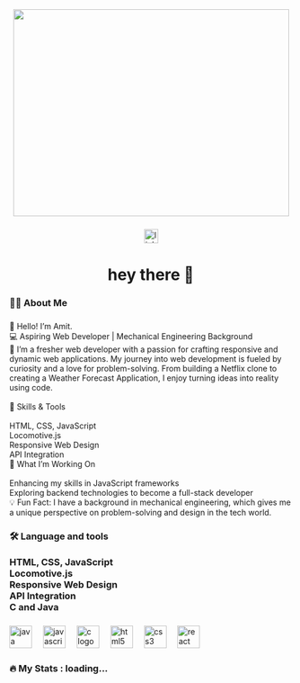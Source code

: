 <div align="center">
  <img src="https://cdn.dribbble.com/users/1162077/screenshots/3848914/programmer.gif" width="491" height="368"/>
</div>

###

<div align="center">
  <a href="https://www.linkedin.com/in/amit-naikwade?lipi=urn%3Ali%3Apage%3Ad_flagship3_profile_view_base_contact_details%3BvGoL8t88QUC3rqoipomMLA%3D%3D" target="_blank">
    <img src="https://img.shields.io/static/v1?message=LinkedIn&logo=linkedin&label=&color=0077B5&logoColor=white&labelColor=&style=for-the-badge" height="25" alt="linkedin logo"  />
  </a>
</div>

###

<h1 align="center">hey there 👋</h1>

###

<h3 align="left">👩‍💻  About Me</h3>

###

<p align="left">👋 Hello! I’m Amit.<br>💻 Aspiring Web Developer | Mechanical Engineering Background<br>🌟 I’m a fresher web developer with a passion for crafting responsive and dynamic web applications. My journey into web development is fueled by curiosity and a love for problem-solving. From building a Netflix clone to creating a Weather Forecast Application, I enjoy turning ideas into reality using code.<br><br>🔧 Skills & Tools<br><br>HTML, CSS, JavaScript<br>Locomotive.js<br>Responsive Web Design<br>API Integration<br>🚀 What I’m Working On<br><br>Enhancing my skills in JavaScript frameworks<br>Exploring backend technologies to become a full-stack developer<br>💡 Fun Fact: I have a background in mechanical engineering, which gives me a unique perspective on problem-solving and design in the tech world.</p>

###

<h3 align="left">🛠 Language and tools<br><br>HTML, CSS, JavaScript<br>Locomotive.js<br>Responsive Web Design<br>API Integration<br>C and Java</h3>

###

<div align="left">
  <img src="https://cdn.jsdelivr.net/gh/devicons/devicon/icons/java/java-original.svg" height="40" alt="java logo"  />
  <img width="12" />
  <img src="https://cdn.jsdelivr.net/gh/devicons/devicon/icons/javascript/javascript-original.svg" height="40" alt="javascript logo"  />
  <img width="12" />
  <img src="https://cdn.jsdelivr.net/gh/devicons/devicon/icons/c/c-original.svg" height="40" alt="c logo"  />
  <img width="12" />
  <img src="https://cdn.jsdelivr.net/gh/devicons/devicon/icons/html5/html5-original.svg" height="40" alt="html5 logo"  />
  <img width="12" />
  <img src="https://cdn.jsdelivr.net/gh/devicons/devicon/icons/css3/css3-original.svg" height="40" alt="css3 logo"  />
  <img width="12" />
  <img src="https://cdn.jsdelivr.net/gh/devicons/devicon/icons/react/react-original.svg" height="40" alt="react logo"  />
</div>

###

<h3 align="left">🔥   My Stats : loading...</h3>

###
